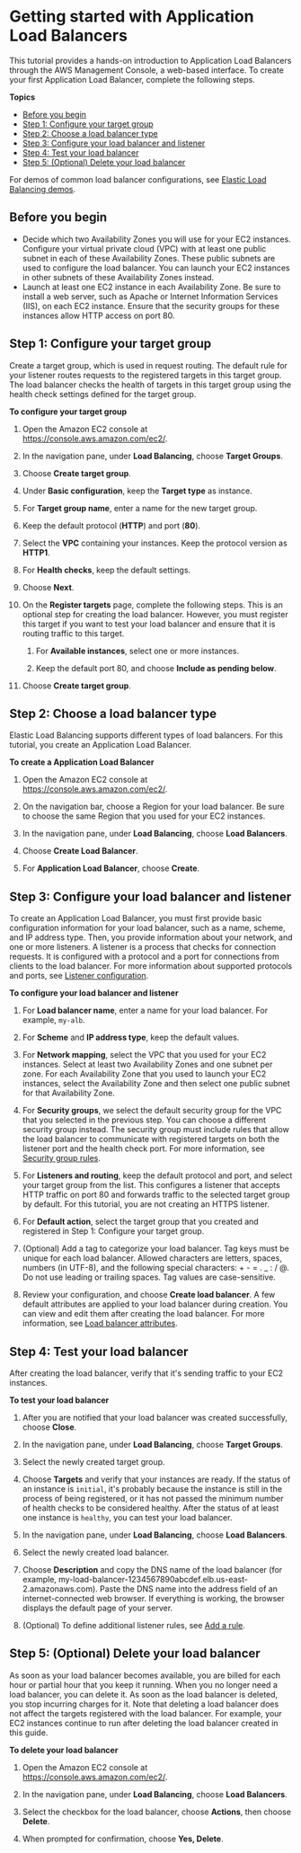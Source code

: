 # Getting started with Application Load Balancers<a name="application-load-balancer-getting-started"></a>

This tutorial provides a hands\-on introduction to Application Load Balancers through the AWS Management Console, a web\-based interface\. To create your first Application Load Balancer, complete the following steps\.

**Topics**
+ [Before you begin](#prerequisites)
+ [Step 1: Configure your target group](#configure-target-group)
+ [Step 2: Choose a load balancer type](#select-load-balancer-type)
+ [Step 3: Configure your load balancer and listener](#configure-load-balancer-listener)
+ [Step 4: Test your load balancer](#test-load-balancer)
+ [Step 5: \(Optional\) Delete your load balancer](#delete-load-balancer)

For demos of common load balancer configurations, see [Elastic Load Balancing demos](https://exampleloadbalancer.com/)\.

## Before you begin<a name="prerequisites"></a>
+ Decide which two Availability Zones you will use for your EC2 instances\. Configure your virtual private cloud \(VPC\) with at least one public subnet in each of these Availability Zones\. These public subnets are used to configure the load balancer\. You can launch your EC2 instances in other subnets of these Availability Zones instead\.
+ Launch at least one EC2 instance in each Availability Zone\. Be sure to install a web server, such as Apache or Internet Information Services \(IIS\), on each EC2 instance\. Ensure that the security groups for these instances allow HTTP access on port 80\.

## Step 1: Configure your target group<a name="configure-target-group"></a>

Create a target group, which is used in request routing\. The default rule for your listener routes requests to the registered targets in this target group\. The load balancer checks the health of targets in this target group using the health check settings defined for the target group\. 

**To configure your target group**

1. Open the Amazon EC2 console at [https://console\.aws\.amazon\.com/ec2/](https://console.aws.amazon.com/ec2/)\.

1. In the navigation pane, under **Load Balancing**, choose **Target Groups**\.

1. Choose **Create target group**\.

1. Under **Basic configuration**, keep the **Target type** as instance\. 

1. For **Target group name**, enter a name for the new target group\.

1. Keep the default protocol \(**HTTP**\) and port \(**80**\)\.

1. Select the **VPC** containing your instances\. Keep the protocol version as **HTTP1**\. 

1. For **Health checks**, keep the default settings\.

1. Choose **Next**\.

1. On the **Register targets** page, complete the following steps\. This is an optional step for creating the load balancer\. However, you must register this target if you want to test your load balancer and ensure that it is routing traffic to this target\.

   1. For **Available instances**, select one or more instances\.

   1. Keep the default port 80, and choose **Include as pending below**\.

1. Choose **Create target group**\.

## Step 2: Choose a load balancer type<a name="select-load-balancer-type"></a>

Elastic Load Balancing supports different types of load balancers\. For this tutorial, you create an Application Load Balancer\.

**To create a Application Load Balancer**

1. Open the Amazon EC2 console at [https://console\.aws\.amazon\.com/ec2/](https://console.aws.amazon.com/ec2/)\.

1. On the navigation bar, choose a Region for your load balancer\. Be sure to choose the same Region that you used for your EC2 instances\.

1. In the navigation pane, under **Load Balancing**, choose **Load Balancers**\.

1. Choose **Create Load Balancer**\.

1. For **Application Load Balancer**, choose **Create**\.

## Step 3: Configure your load balancer and listener<a name="configure-load-balancer-listener"></a>

To create an Application Load Balancer, you must first provide basic configuration information for your load balancer, such as a name, scheme, and IP address type\. Then, you provide information about your network, and one or more listeners\. A listener is a process that checks for connection requests\. It is configured with a protocol and a port for connections from clients to the load balancer\. For more information about supported protocols and ports, see [Listener configuration](load-balancer-listeners.md#listener-configuration)\.

**To configure your load balancer and listener**

1. For **Load balancer name**, enter a name for your load balancer\. For example, `my-alb`\. 

1. For **Scheme** and **IP address type**, keep the default values\.

1. For **Network mapping**, select the VPC that you used for your EC2 instances\. Select at least two Availability Zones and one subnet per zone\. For each Availability Zone that you used to launch your EC2 instances, select the Availability Zone and then select one public subnet for that Availability Zone\.

1. For **Security groups**, we select the default security group for the VPC that you selected in the previous step\. You can choose a different security group instead\. The security group must include rules that allow the load balancer to communicate with registered targets on both the listener port and the health check port\. For more information, see [Security group rules](load-balancer-update-security-groups.md)\.

1. For **Listeners and routing**, keep the default protocol and port, and select your target group from the list\. This configures a listener that accepts HTTP traffic on port 80 and forwards traffic to the selected target group by default\. For this tutorial, you are not creating an HTTPS listener\.

1. For **Default action**, select the target group that you created and registered in Step 1: Configure your target group\. 

1. \(Optional\) Add a tag to categorize your load balancer\. Tag keys must be unique for each load balancer\. Allowed characters are letters, spaces, numbers \(in UTF\-8\), and the following special characters: \+ \- = \. \_ : / @\. Do not use leading or trailing spaces\. Tag values are case\-sensitive\.

1. Review your configuration, and choose **Create load balancer**\. A few default attributes are applied to your load balancer during creation\. You can view and edit them after creating the load balancer\. For more information, see [Load balancer attributes](application-load-balancers.md#load-balancer-attributes)\.

## Step 4: Test your load balancer<a name="test-load-balancer"></a>

 After creating the load balancer, verify that it's sending traffic to your EC2 instances\.

**To test your load balancer**

1. After you are notified that your load balancer was created successfully, choose **Close**\.

1. In the navigation pane, under **Load Balancing**, choose **Target Groups**\.

1. Select the newly created target group\.

1. Choose **Targets** and verify that your instances are ready\. If the status of an instance is `initial`, it's probably because the instance is still in the process of being registered, or it has not passed the minimum number of health checks to be considered healthy\. After the status of at least one instance is `healthy`, you can test your load balancer\.

1. In the navigation pane, under **Load Balancing**, choose **Load Balancers**\.

1. Select the newly created load balancer\.

1. Choose **Description** and copy the DNS name of the load balancer \(for example, my\-load\-balancer\-1234567890abcdef\.elb\.us\-east\-2\.amazonaws\.com\)\. Paste the DNS name into the address field of an internet\-connected web browser\. If everything is working, the browser displays the default page of your server\.

1. \(Optional\) To define additional listener rules, see [Add a rule](listener-update-rules.md#add-rule)\.

## Step 5: \(Optional\) Delete your load balancer<a name="delete-load-balancer"></a>

As soon as your load balancer becomes available, you are billed for each hour or partial hour that you keep it running\. When you no longer need a load balancer, you can delete it\. As soon as the load balancer is deleted, you stop incurring charges for it\. Note that deleting a load balancer does not affect the targets registered with the load balancer\. For example, your EC2 instances continue to run after deleting the load balancer created in this guide\.

**To delete your load balancer**

1. Open the Amazon EC2 console at [https://console\.aws\.amazon\.com/ec2/](https://console.aws.amazon.com/ec2/)\.

1. In the navigation pane, under **Load Balancing**, choose **Load Balancers**\.

1. Select the checkbox for the load balancer, choose **Actions**, then choose **Delete**\.

1. When prompted for confirmation, choose **Yes, Delete**\.